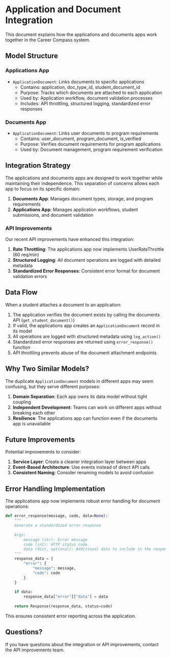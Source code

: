 # Application and Document Integration

This document explains how the applications and documents apps work together in the Career Compass system.

## Model Structure

### Applications App
- `ApplicationDocument`: Links documents to specific applications
  - Contains: application, doc_type_id, student_document_id
  - Purpose: Tracks which documents are attached to each application
  - Used by: Application workflow, document validation processes
  - Includes: API throttling, structured logging, standardized error responses

### Documents App
- `ApplicationDocument`: Links user documents to program requirements
  - Contains: user_document, program_document, is_verified
  - Purpose: Verifies document requirements for program applications
  - Used by: Document management, program requirement verification

## Integration Strategy

The applications and documents apps are designed to work together while maintaining their independence. This separation of concerns allows each app to focus on its specific domain:

1. **Documents App**: Manages document types, storage, and program requirements
2. **Applications App**: Manages application workflows, student submissions, and document validation

### API Improvements

Our recent API improvements have enhanced this integration:

1. **Rate Throttling**: The applications app now implements UserRateThrottle (60 req/min)
2. **Structured Logging**: All document operations are logged with detailed metadata
3. **Standardized Error Responses**: Consistent error format for document validation errors

## Data Flow

When a student attaches a document to an application:

1. The application verifies the document exists by calling the documents API (`get_student_document()`)
2. If valid, the applications app creates an `ApplicationDocument` record in its model
3. All operations are logged with structured metadata using `log_action()`
4. Standardized error responses are returned using `error_response()` function
5. API throttling prevents abuse of the document attachment endpoints

## Why Two Similar Models?

The duplicate `ApplicationDocument` models in different apps may seem confusing, but they serve different purposes:

1. **Domain Separation**: Each app owns its data model without tight coupling
2. **Independent Development**: Teams can work on different apps without breaking each other
3. **Resilience**: The applications app can function even if the documents app is unavailable

## Future Improvements

Potential improvements to consider:

1. **Service Layer**: Create a cleaner integration layer between apps
2. **Event-Based Architecture**: Use events instead of direct API calls
3. **Consistent Naming**: Consider renaming models to avoid confusion

## Error Handling Implementation

The applications app now implements robust error handling for document operations:

```python
def error_response(message, code, data=None):
    """
    Generate a standardized error response
    
    Args:
        message (str): Error message
        code (int): HTTP status code
        data (dict, optional): Additional data to include in the response
    """
    response_data = {
        "error": {
            "message": message,
            "code": code
        }
    }
    
    if data:
        response_data["error"]["data"] = data
        
    return Response(response_data, status=code)
```

This ensures consistent error reporting across the application.

## Questions?

If you have questions about the integration or API improvements, contact the API improvements team.
